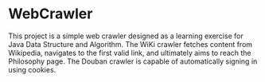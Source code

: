 # WebCrawler
This project is a simple web crawler designed as a learning exercise for Java Data Structure and Algorithm. 
The WiKi crawler fetches content from Wikipedia, navigates to the first valid link, and ultimately aims to reach the Philosophy page.
The Douban crawler is capable of automatically signing in using cookies.

